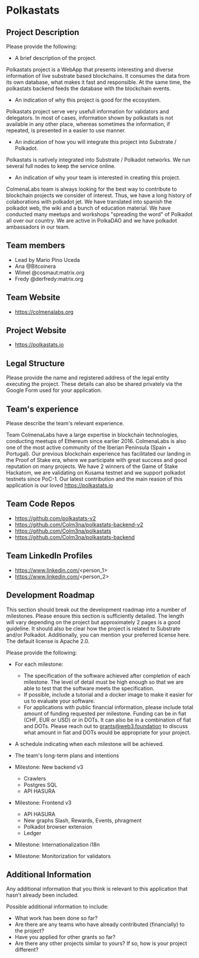 # Polkastats

## Project Description

Please provide the following:

  * A brief description of the project.

Polkastats project is a WebApp that presents interesting and diverse information of live substrate based blockchains. It consumes the data from its own database, what makes it fast and responsible. At the same time, the polkastats backend feeds the database with the blockchain events.

  * An indication of why this project is good for the ecosystem.

Polkastats project serve very usefull information for validators and delegators. In most of cases, information shown by polkastats is not available in any other place, whereas sometimes the information, if repeated, is presented in a easier to use manner.

  * An indication of how you will integrate this project into Substrate / Polkadot.

Polkastats is natively integrated into Substrate / Polkadot networks. We run several full nodes to keep the service online.

  * An indication of why your team is interested in creating this project.

ColmenaLabs team is always looking for the best way to contribute to blockchain projects we consider of interest. Thus, we have a long history of colaborations with polkadot jet. We have translated into spanish the polkadot web, the wiki and a bunch of education material. We have conducted many meetups and workshops "spreading the word" of Polkadot all over our country. We are active in PolkaDAO and we have polkadot ambassadors in our team. 

## Team members
* Lead by Mario Pino Uceda 
* Ana @Bitcoinera
* Wimel @cosmaut:matrix.org
* Fredy @derfredy:matrix.org

## Team Website	
* https://colmenalabs.org

## Project Website
* https://polkastats.io

## Legal Structure 
Please provide the name and registered address of the legal entity executing the project. These details can also be shared privately via the Google Form used for your application.

## Team's experience
Please describe the team's relevant experience.

Team ColmenaLabs have a large expertise in blockchain technologies, conducting meetups of Ethereum since earlier 2016. ColmenaLabs is also one of the most active community of the Iberian Peninsula (Spain + Portugal). Our previous blockchain experience has facilitated our landing in the Proof of Stake era, where we participate with great success and good reputation on many projects. We have 2 winners of the Game of Stake Hackatom, we are validating on Kusama testnet and we support polkadot testnets since PoC-1. Our latest contribution and the main reason of this application is our loved https://polkastats.io 

## Team Code Repos
* https://github.com/polkastats-v2
* https://github.com/Colm3na/polkastats-backend-v2
* https://github.com/Colm3na/polkastats
* https://github.com/Colm3na/polkastats-backend

## Team LinkedIn Profiles
* https://www.linkedin.com/<person_1>
* https://www.linkedin.com/<person_2>

## Development Roadmap
This section should break out the development roadmap into a number of milestones. Please ensure this section is sufficiently detailed. The length will vary depending on the project but approximately 2 pages is a good guideline. It should also be clear how the project is related to Substrate and/or Polkadot. Additionally, you can mention your preferred license here. The default license is Apache 2.0. 

Please provide the following:
  * For each milestone:
    * The specification of the software achieved after completion of each milestone. The level of detail must be high enough so that we are able to test that the software meets the specification.
    * If possible, include a tutorial and a docker image to make it easier for us to evaluate your software. 
    * For applications with public financial information, please include total amount of funding requested per milestone. Funding can be in fiat (CHF, EUR or USD) or in DOTs. It can also be in a combination of fiat and DOTs. Please reach out to grants@web3.foundation to discuss what amount in fiat and DOTs would be appropriate for your project.
  * A schedule indicating when each milestone will be achieved.
  * The team's long-term plans and intentions 

* Milestone: New backend v3
    * Crawlers
    * Postgres SQL
    * API HASURA

* Milestone: Frontend v3
    * API HASURA
    * New graphs
      Slash, Rewards, Events, phragment
    * Polkadot browser extension
    * Ledger

* Milestone: Internationalization i18n

* Milestone: Monitorization for validators

## Additional Information
Any additional information that you think is relevant to this application that hasn't already been included.

Possible additional information to include:
* What work has been done so far?
* Are there are any teams who have already contributed (financially) to the project?
* Have you applied for other grants so far?
* Are there any other projects similar to yours? If so, how is your project different?
